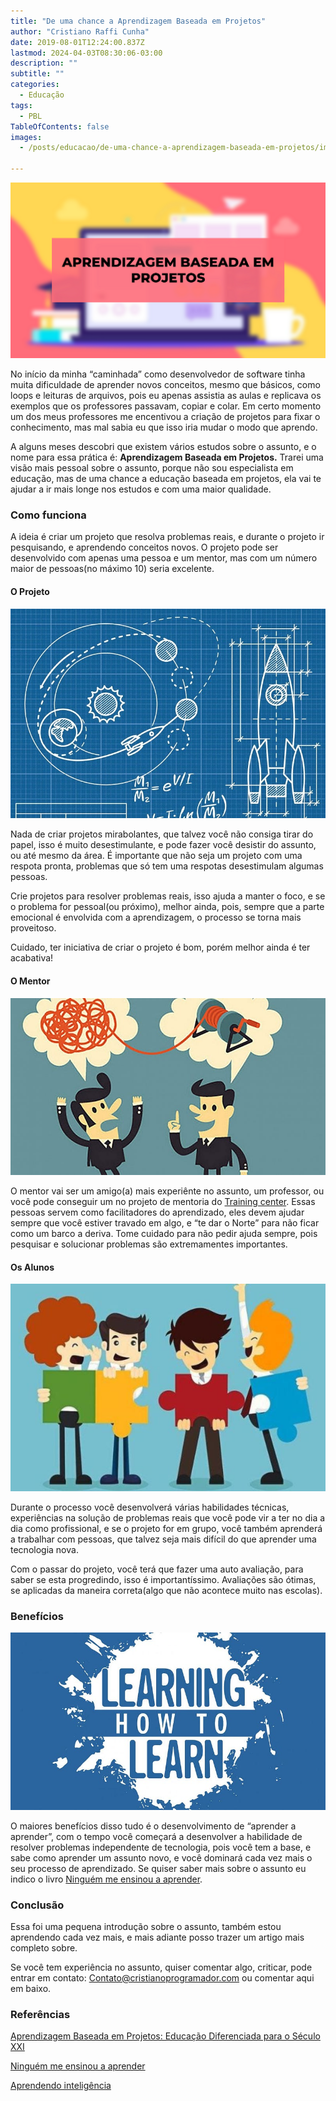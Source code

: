 ```yaml
---
title: "De uma chance a Aprendizagem Baseada em Projetos"
author: "Cristiano Raffi Cunha"
date: 2019-08-01T12:24:00.837Z
lastmod: 2024-04-03T08:30:06-03:00
description: ""
subtitle: ""
categories:
  - Educação
tags:
  - PBL
TableOfContents: false
images:
  - /posts/educacao/de-uma-chance-a-aprendizagem-baseada-em-projetos/images/2019-08-01_de-uma-chance-a-aprendizagem-baseada-em-projetos_0.png

---
```


![](./images/2019-08-01_de-uma-chance-a-aprendizagem-baseada-em-projetos_0.png#center)

No início da minha “caminhada” como desenvolvedor de software tinha muita dificuldade de aprender novos conceitos, mesmo que básicos, como loops e leituras de arquivos, pois eu apenas assistia as aulas e replicava os exemplos que os professores passavam, copiar e colar.
Em certo momento um dos meus professores me encentivou a criação de projetos para fixar o conhecimento, mas mal sabia eu que isso iria mudar o modo que aprendo.

A alguns meses descobri que existem vários estudos sobre o assunto, e o nome para essa prática é: **Aprendizagem Baseada em Projetos.** Trarei uma visão mais pessoal sobre o assunto, porque não sou especialista em educação, mas de uma chance a educação baseada em projetos, ela vai te ajudar a ir mais longe nos estudos e com uma maior qualidade.

### Como funciona

A ideia é criar um projeto que resolva problemas reais, e durante o projeto ir pesquisando, e aprendendo conceitos novos. O projeto pode ser desenvolvido com apenas uma pessoa e um mentor, mas com um número maior de pessoas(no máximo 10) seria excelente.

#### O Projeto

![Rocket Science](./images/2019-08-01_de-uma-chance-a-aprendizagem-baseada-em-projetos_1.jpg#center)

Nada de criar projetos mirabolantes, que talvez você não consiga tirar do papel, isso é muito desestimulante, e pode fazer você desistir do assunto, ou até mesmo da área. É importante que não seja um projeto com uma respota pronta, problemas que só tem uma respotas desestimulam algumas pessoas.

Crie projetos para resolver problemas reais, isso ajuda a manter o foco, e se o problema for pessoal(ou próximo), melhor ainda, pois, sempre que a parte emocional é envolvida com a aprendizagem, o processo se torna mais proveitoso.

Cuidado, ter iniciativa de criar o projeto é bom, porém melhor ainda é ter acabativa!

#### O Mentor

![](./images/2019-08-01_de-uma-chance-a-aprendizagem-baseada-em-projetos_2.jpeg#center)

O mentor vai ser um amigo(a) mais experiênte no assunto, um professor, ou você pode conseguir um no projeto de mentoria do [Training center](https://github.com/training-center/mentoria).
Essas pessoas servem como facilitadores do aprendizado, eles devem ajudar sempre que você estiver travado em algo, e “te dar o Norte” para não ficar como um barco a deriva. Tome cuidado para não pedir ajuda sempre, pois pesquisar e solucionar problemas são extremamentes importantes.

#### Os Alunos

![](./images/2019-08-01_de-uma-chance-a-aprendizagem-baseada-em-projetos_3.jpg#center)

Durante o processo você desenvolverá várias habilidades técnicas, experiências na solução de problemas reais que você pode vir a ter no dia a dia como profissional, e se o projeto for em grupo, você também aprenderá a trabalhar com pessoas, que talvez seja mais difícil do que aprender uma tecnologia nova.

Com o passar do projeto, você terá que fazer uma auto avaliação, para saber se esta progredindo, isso é importantíssimo. Avaliações são ótimas, se aplicadas da maneira correta(algo que não acontece muito nas escolas).

### Benefícios

![](./images/2019-08-01_de-uma-chance-a-aprendizagem-baseada-em-projetos_4.jpg#center)

O maiores benefícios disso tudo é o desenvolvimento de “aprender a aprender”, com o tempo você começará a desenvolver a habilidade de resolver problemas independente de tecnologia, pois você tem a base, e sabe como aprender um assunto novo, e você dominará cada vez mais o seu processo de aprendizado. Se quiser saber mais sobre o assunto eu indico o livro [Ninguém me ensinou a aprender](https://www.amazon.com.br/Ningu%C3%A9m-Ensinou-Aprender-aprendizagem-insuper%C3%A1vel-ebook/dp/B01H4M1OTW).

### Conclusão

Essa foi uma pequena introdução sobre o assunto, também estou aprendendo cada vez mais, e mais adiante posso trazer um artigo mais completo sobre.

Se você tem experiência no assunto, quiser comentar algo, criticar, pode entrar em contato: Contato@cristianoprogramador.com
ou comentar aqui em baixo.

### Referências

[Aprendizagem Baseada em Projetos: Educação Diferenciada para o Século XXI](https://www.amazon.com.br/Aprendizagem-Baseada-Projetos-Educação-Diferenciada/dp/858429001X)

[Ninguém me ensinou a aprender](https://www.amazon.com.br/Ningu%C3%A9m-Ensinou-Aprender-aprendizagem-insuper%C3%A1vel-ebook/dp/B01H4M1OTW)

[Aprendendo inteligência](https://www.amazon.com.br/Aprendendo-intelig%C3%AAncia-instru%C3%A7%C3%B5es-c%C3%A9rebro-estudantes/dp/8576572052)
